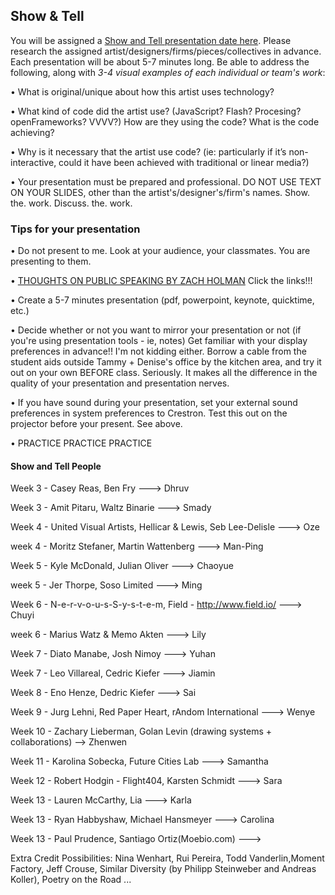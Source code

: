 ## Show & Tell

You will be assigned a [Show and Tell presentation date here](ShowAndTell.md). Please research the assigned artist/designers/firms/pieces/collectives in advance. Each presentation will be about 5-7 minutes long. Be able to address the following, along with *3-4 visual examples of each individual or team's work*: 

• What is original/unique about how this artist uses technology? 

• What kind of code did the artist use?  (JavaScript? Flash? Procesing? openFrameworks? VVVV?) How are they using the code? What is the code achieving?

• Why is it necessary that the artist use code?  (ie: particularly if it’s non-interactive, could it have been achieved with traditional or linear media?)

• Your presentation must be prepared and professional. DO NOT USE TEXT ON YOUR SLIDES, other than the artist's/designer's/firm's names. Show. the. work. Discuss. the. work.


### Tips for your presentation

• Do not present to me. Look at your audience, your classmates. You are presenting to them.

• [THOUGHTS ON PUBLIC SPEAKING BY ZACH HOLMAN](http://speaking.io/) Click the links!!!

• Create a 5-7 minutes presentation (pdf, powerpoint, keynote, quicktime, etc.)

• Decide whether or not you want to mirror your presentation or not (if you're using presentation tools - ie, notes)
Get familiar with your display preferences in advance!! I'm not kidding either. Borrow a cable from the student aids outside Tammy + Denise's office by the kitchen area, and try it out on your own BEFORE class. Seriously. It makes all the difference in the quality of your presentation and presentation nerves.

• If you have sound during your presentation, set your external sound preferences in system preferences to Crestron. Test this out on the projector before your present. See above.

• PRACTICE PRACTICE PRACTICE


#### Show and Tell People



Week  3 -  Casey Reas, Ben Fry  ---> Dhruv

Week  3 -  Amit Pitaru, Waltz Binarie  ---> Smady

Week  4 - United Visual Artists, Hellicar & Lewis, Seb Lee-Delisle --->  Oze

week 4 - Moritz Stefaner, Martin Wattenberg ---> Man-Ping

Week  5 - Kyle McDonald, Julian Oliver --->  Chaoyue

week 5 - Jer Thorpe, Soso Limited ---> Ming

Week  6 -  N-e-r-v-o-u-s-S-y-s-t-e-m, Field - http://www.field.io/ ---> Chuyi

week 6 -  Marius Watz & Memo Akten ---> Lily

Week  7 - Diato Manabe, Josh Nimoy  ---> Yuhan

Week 7 - Leo Villareal, Cedric Kiefer ---> Jiamin

Week 8 - Eno Henze, Dedric Kiefer ---> Sai

Week  9 - Jurg Lehni, Red Paper Heart, rAndom International   --->  Wenye

Week  10 - Zachary Lieberman, Golan Levin (drawing systems + collaborations) --> Zhenwen

Week  11 - Karolina Sobecka, Future Cities Lab ---> Samantha

Week  12 -  Robert Hodgin - Flight404, Karsten Schmidt ---> Sara

Week  13 -  Lauren McCarthy, Lia ---> Karla

Week  13 - Ryan Habbyshaw, Michael Hansmeyer  ---> Carolina

Week 13 - Paul Prudence, Santiago Ortiz(Moebio.com) ---> 

Extra Credit Possibilities:  Nina Wenhart, Rui Pereira, Todd Vanderlin,Moment Factory, Jeff Crouse, Similar Diversity (by Philipp Steinweber and Andreas Koller), Poetry on the Road ...